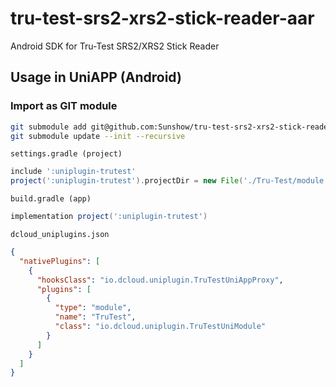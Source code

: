# tru-test-srs2-xrs2-stick-reader-aar
Android SDK for Tru-Test SRS2/XRS2 Stick Reader

## Usage in UniAPP (Android)

### Import as GIT module

```bash
git submodule add git@github.com:Sunshow/tru-test-srs2-xrs2-stick-reader-aar.git Tru-Test
git submodule update --init --recursive
```

`settings.gradle (project)`

```groovy
include ':uniplugin-trutest'
project(':uniplugin-trutest').projectDir = new File('./Tru-Test/module')
```


`build.gradle (app)`

```groovy
implementation project(':uniplugin-trutest')
```

`dcloud_uniplugins.json`
```json
{
  "nativePlugins": [
    {
      "hooksClass": "io.dcloud.uniplugin.TruTestUniAppProxy",
      "plugins": [
        {
          "type": "module",
          "name": "TruTest",
          "class": "io.dcloud.uniplugin.TruTestUniModule"
        }
      ]
    }
  ]
}
```